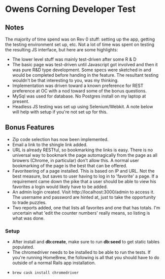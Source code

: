 # Owens Corning Developer Test

## Notes
The majority of time spend was on Rev 0 stuff:  setting up the app, getting the testing environment set up, etc.
Not a lot of time was spent on testing the resulting JS interface, but here are some highlights:
* The lower level stuff was mainly test-driven after some R & D
* The basic page was test-driven until Javascript got involved and then it was pure R&D type development.  Some specs were sketched in and would be completed before handing in the feature.  The resultant testing wouldn't be that interesting to you, was my thinking.
* Implementation was driven toward a known preference for REST preference at OC with a nod toward some of the bonus questions.
* MySql was used for database.  No Postgres install on my laptop at present.
* Headless JS testing was set up using Selenium/Webkit.  A note below will help with setup if you're not set up for this.

## Bonus Features
* Zip code selection has now been implemented. 
* Email a link to the shingle link added.
* URL is already RESTful, so bookmarking the links is easy.  There is no universal way to bookmark the page automagically from the page as all browers (Chrome, in particular) don't allow this.  A normal user bookmarking of the page is the best that can be offered.
* Favoriteering of a page installed.  This is based on IP and URL.  Not the best measure, but saves to user having to log in to 'favorite' a page.  If a requirement came down the pike that a user should be able to view his favorites a login would likely have to be added. 
* An admin login created.  Visit http://localhost:3000/admin to access it.  The username and password are hinted at, just to take the opportunity to trade puzzles.
* Two reports added, one that lists all favorites and one that has totals.  I'm uncertain what 'edit the counter numbers' really means, so listing is what was done.   

### Setup
* After install and **db:create**, make sure to run **db:seed** to get static tables populated. 
* The chromedriver needs to be installed to be able to run the tests.  If you're running HomeBrew, the following is all that you should have to do outside of a normal Rails app installation. 
* ```bash
  brew cask install chromedriver
  ``` 
 

